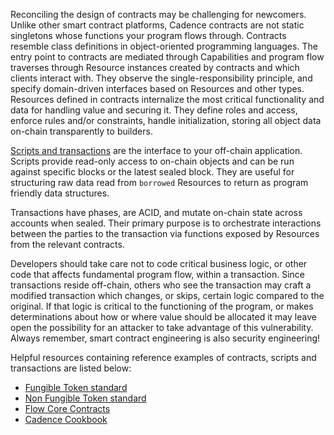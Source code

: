 Reconciling the design of contracts may be challenging for newcomers. Unlike other smart contract platforms, Cadence 
contracts are not static singletons whose functions your program flows through. Contracts resemble class definitions
in object-oriented programming languages. The entry point to contracts are mediated through Capabilities and program 
flow traverses through Resource instances created by contracts and which clients interact with. They observe the 
single-responsibility principle, and specify domain-driven interfaces based on Resources and other types. Resources 
defined in contracts internalize the most critical functionality and data for handling value and securing it. They
define roles and access, enforce rules and/or constraints, handle initialization, storing all object data 
on-chain transparently to builders. 

[Scripts and transactions](https://developers.flow.com/cadence/language/transactions) are the interface to
your off-chain application. Scripts provide read-only access to on-chain objects and can be run against specific 
blocks or the latest sealed block. They are useful for structuring raw data read from `borrowed` Resources to return
as program friendly data structures. 

Transactions have phases, are ACID, and mutate on-chain state across accounts when sealed. Their primary purpose is 
to orchestrate interactions between the parties to the transaction via functions exposed by Resources from the 
relevant contracts.

<Callout type="Avoid critical code in transactions">
Developers should take care not to code critical business logic, or other code that affects fundamental program flow,
within a transaction. Since transactions reside off-chain, others who see the transaction may craft a modified 
transaction which changes, or skips, certain logic compared to the original. If that logic is critical to the 
functioning of the program, or makes determinations about how or where value should be allocated it may leave open 
the possibility for an attacker to take advantage of this vulnerability. Always remember, smart contract engineering 
is also security engineering!
</Callout>

Helpful resources containing reference examples of contracts, scripts and transactions are listed below:

* [Fungible Token standard](https://github.com/onflow/flow-ft)
* [Non Fungible Token standard](https://github.com/onflow/flow-nft)
* [Flow Core Contracts](https://github.com/onflow/flow-core-contracts)
* [Cadence Cookbook](https://cookbook.onflow.org/) 